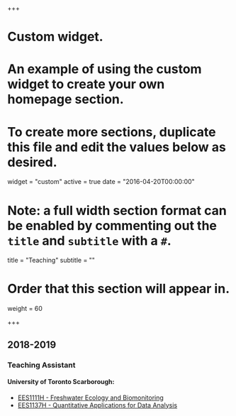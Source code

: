 +++
# Custom widget.
# An example of using the custom widget to create your own homepage section.
# To create more sections, duplicate this file and edit the values below as desired.
widget = "custom"
active = true
date = "2016-04-20T00:00:00"

# Note: a full width section format can be enabled by commenting out the `title` and `subtitle` with a `#`.
title = "Teaching"
subtitle = ""

# Order that this section will appear in.
weight = 60

+++
## 2018-2019

### Teaching Assistant 
#### University of Toronto Scarborough:

- [EES1111H - Freshwater Ecology and Biomonitoring](https://www.utsc.utoronto.ca/gradpes/ees1111h-freshwater-ecology-and-biomonitoring)
- [EES1137H - Quantitative Applications for Data Analysis](https://www.utsc.utoronto.ca/gradpes/ees1137h-quantitative-applications-data-analysis)
